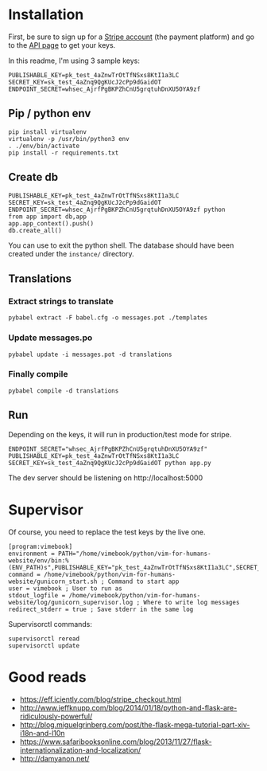 # Installation

First, be sure to sign up for a [Stripe account](https://stripe.com/) (the payment platform) and go to the [API page](https://dashboard.stripe.com/account/apikeys) to get your keys.

In this readme, I'm using 3 sample keys:

    PUBLISHABLE_KEY=pk_test_4aZnwTrOtTfNSxs8KtI1a3LC
    SECRET_KEY=sk_test_4aZnq9QgKUcJ2cPp9dGaidOT
    ENDPOINT_SECRET=whsec_AjrfPgBKPZhCnU5grqtuhDnXU5OYA9zf

## Pip / python env

    pip install virtualenv
    virtualenv -p /usr/bin/python3 env
    . ./env/bin/activate
    pip install -r requirements.txt

## Create db

    PUBLISHABLE_KEY=pk_test_4aZnwTrOtTfNSxs8KtI1a3LC SECRET_KEY=sk_test_4aZnq9QgKUcJ2cPp9dGaidOT ENDPOINT_SECRET=whsec_AjrfPgBKPZhCnU5grqtuhDnXU5OYA9zf python
    from app import db,app
    app.app_context().push()
    db.create_all()

You can use <Ctrl-d> to exit the python shell. The database should have been created under the `instance/` directory.

## Translations

### Extract strings to translate

    pybabel extract -F babel.cfg -o messages.pot ./templates

### Update messages.po

    pybabel update -i messages.pot -d translations

### Finally compile

    pybabel compile -d translations

## Run

Depending on the keys, it will run in production/test mode for stripe.

    ENDPOINT_SECRET="whsec_AjrfPgBKPZhCnU5grqtuhDnXU5OYA9zf" PUBLISHABLE_KEY=pk_test_4aZnwTrOtTfNSxs8KtI1a3LC SECRET_KEY=sk_test_4aZnq9QgKUcJ2cPp9dGaidOT python app.py

The dev server should be listening on http://localhost:5000

# Supervisor

Of course, you need to replace the test keys by the live one.

    [program:vimebook]
    environment = PATH="/home/vimebook/python/vim-for-humans-website/env/bin:%(ENV_PATH)s",PUBLISHABLE_KEY="pk_test_4aZnwTrOtTfNSxs8KtI1a3LC",SECRET_KEY="sk_test_4aZnq9QgKUcJ2cPp9dGaidOT",ENDPOINT_SECRET="whsec_AjrfPgBKPZhCnU5grqtuhDnXU5OYA9zf"
    command = /home/vimebook/python/vim-for-humans-website/gunicorn_start.sh ; Command to start app
    user = vimebook ; User to run as
    stdout_logfile = /home/vimebook/python/vim-for-humans-website/log/gunicorn_supervisor.log ; Where to write log messages
    redirect_stderr = true ; Save stderr in the same log

Supervisorctl commands:

    supervisorctl reread
    supervisorctl update

# Good reads

- https://eff.iciently.com/blog/stripe_checkout.html
- http://www.jeffknupp.com/blog/2014/01/18/python-and-flask-are-ridiculously-powerful/
- http://blog.miguelgrinberg.com/post/the-flask-mega-tutorial-part-xiv-i18n-and-l10n
- https://www.safaribooksonline.com/blog/2013/11/27/flask-internationalization-and-localization/
- http://damyanon.net/
